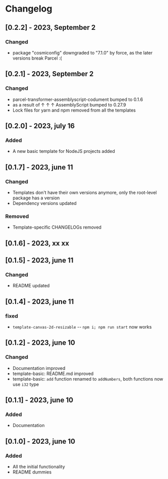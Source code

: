 # Changelog

## [0.2.2] - 2023, September 2
### Changed
- package "cosmiconfig" downgraded to "7.1.0" by force, as the later versions break Parcel :(


## [0.2.1] - 2023, September 2
### Changed
- parcel-transformer-assemblyscript-codument bumped to 0.1.6
- as a result of ↑ ↑ ↑ AssemblyScript bumped to 0.27.9
- Lock files for yarn and npm  removed from all the templates


## [0.2.0] - 2023, july 16
### Added
- A new basic template for NodeJS projects added

## [0.1.7] - 2023, june 11
### Changed
- Templates don't have their own versions anymore, only the root-level package has a version
- Dependency versions updated
### Removed
- Template-specific CHANGELOGs removed

## [0.1.6] - 2023, xx xx

## [0.1.5] - 2023, june 11
### Changed
- README updated

## [0.1.4] - 2023, june 11
### fixed
- `template-canvas-2d-resizable` -- `npm i; npm run start` now works  

## [0.1.2] - 2023, june 10
### Changed
- Documentation improved
- template-basic: README.md improved
- template-basic: `add` function renamed to `addNumbers`, both functions now use `i32` type

## [0.1.1] - 2023, june 10
### Added
- Documentation

## [0.1.0] - 2023, june 10
### Added
- All the initial functionality
- README dummies
